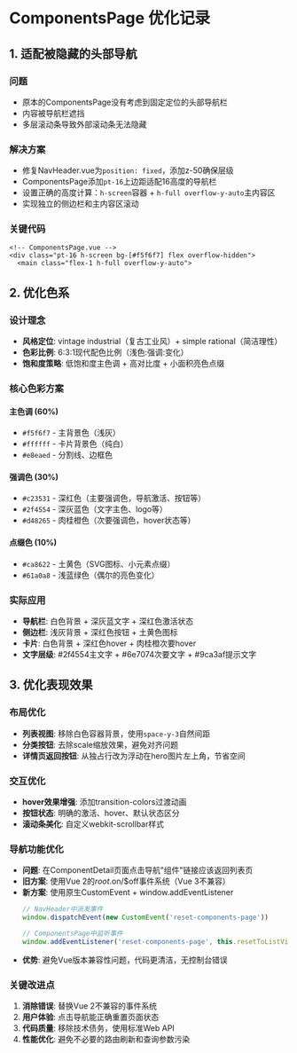 # ComponentsPage 优化记录

## 1. 适配被隐藏的头部导航

### 问题
- 原本的ComponentsPage没有考虑到固定定位的头部导航栏
- 内容被导航栏遮挡
- 多层滚动条导致外部滚动条无法隐藏

### 解决方案
- 修复NavHeader.vue为`position: fixed`，添加z-50确保层级
- ComponentsPage添加`pt-16`上边距适配16高度的导航栏
- 设置正确的高度计算：`h-screen`容器 + `h-full overflow-y-auto`主内容区
- 实现独立的侧边栏和主内容区滚动

### 关键代码
```vue
<!-- ComponentsPage.vue -->
<div class="pt-16 h-screen bg-[#f5f6f7] flex overflow-hidden">
  <main class="flex-1 h-full overflow-y-auto">
```

## 2. 优化色系

### 设计理念
- **风格定位**: vintage industrial（复古工业风）+ simple rational（简洁理性）
- **色彩比例**: 6:3:1现代配色比例（浅色:强调:变化）
- **饱和度策略**: 低饱和度主色调 + 高对比度 + 小面积亮色点缀

### 核心色彩方案

#### 主色调 (60%)
- `#f5f6f7` - 主背景色（浅灰）
- `#ffffff` - 卡片背景色（纯白）
- `#e8eaed` - 分割线、边框色

#### 强调色 (30%)  
- `#c23531` - 深红色（主要强调色，导航激活、按钮等）
- `#2f4554` - 深灰蓝色（文字主色、logo等）
- `#d48265` - 肉桂橙色（次要强调色，hover状态等）

#### 点缀色 (10%)
- `#ca8622` - 土黄色（SVG图标、小元素点缀）
- `#61a0a8` - 浅蓝绿色（偶尔的亮色变化）

### 实际应用
- **导航栏**: 白色背景 + 深灰蓝文字 + 深红色激活状态
- **侧边栏**: 浅灰背景 + 深红色按钮 + 土黄色图标
- **卡片**: 白色背景 + 深红色hover + 肉桂橙次要hover
- **文字层级**: #2f4554主文字 + #6e7074次要文字 + #9ca3af提示文字

## 3. 优化表现效果

### 布局优化
- **列表视图**: 移除白色容器背景，使用`space-y-3`自然间距
- **分类按钮**: 去除scale缩放效果，避免对齐问题
- **详情页返回按钮**: 从独占行改为浮动在hero图片左上角，节省空间

### 交互优化
- **hover效果增强**: 添加transition-colors过渡动画
- **按钮状态**: 明确的激活、hover、默认状态区分
- **滚动条美化**: 自定义webkit-scrollbar样式

### 导航功能优化
- **问题**: 在ComponentDetail页面点击导航"组件"链接应该返回列表页
- **旧方案**: 使用Vue 2的$root.$on/$off事件系统（Vue 3不兼容）
- **新方案**: 使用原生CustomEvent + window.addEventListener
  ```js
  // NavHeader中派发事件
  window.dispatchEvent(new CustomEvent('reset-components-page'))
  
  // ComponentsPage中监听事件
  window.addEventListener('reset-components-page', this.resetToListView)
  ```
- **优势**: 避免Vue版本兼容性问题，代码更清洁，无控制台错误

### 关键改进点
1. **消除错误**: 替换Vue 2不兼容的事件系统
2. **用户体验**: 点击导航能正确重置页面状态
3. **代码质量**: 移除技术债务，使用标准Web API
4. **性能优化**: 避免不必要的路由刷新和查询参数污染
